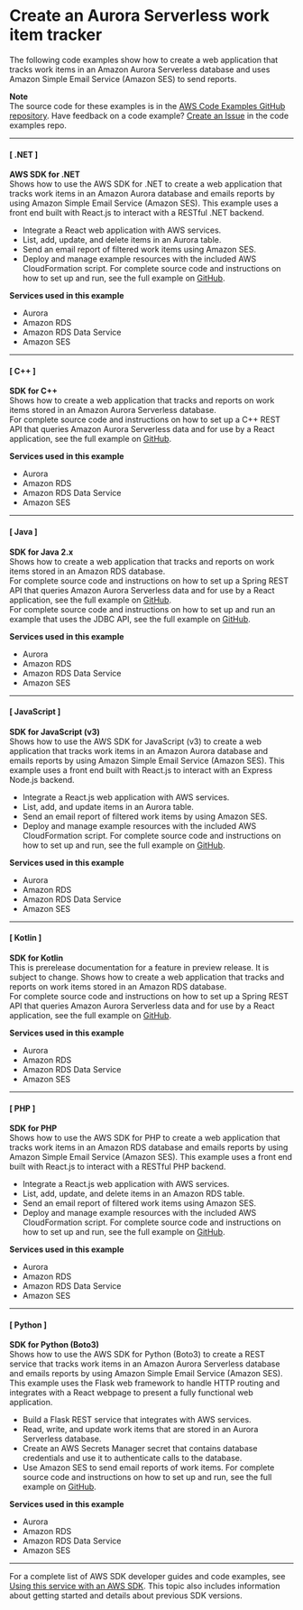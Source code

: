 # Create an Aurora Serverless work item tracker<a name="example_cross_RDSDataTracker_section"></a>

The following code examples show how to create a web application that tracks work items in an Amazon Aurora Serverless database and uses Amazon Simple Email Service \(Amazon SES\) to send reports\.

**Note**  
The source code for these examples is in the [AWS Code Examples GitHub repository](https://github.com/awsdocs/aws-doc-sdk-examples)\. Have feedback on a code example? [Create an Issue](https://github.com/awsdocs/aws-doc-sdk-examples/issues/new/choose) in the code examples repo\. 

------
#### [ \.NET ]

**AWS SDK for \.NET**  
 Shows how to use the AWS SDK for \.NET to create a web application that tracks work items in an Amazon Aurora database and emails reports by using Amazon Simple Email Service \(Amazon SES\)\. This example uses a front end built with React\.js to interact with a RESTful \.NET backend\.   
+ Integrate a React web application with AWS services\.
+ List, add, update, and delete items in an Aurora table\.
+ Send an email report of filtered work items using Amazon SES\.
+ Deploy and manage example resources with the included AWS CloudFormation script\.
 For complete source code and instructions on how to set up and run, see the full example on [GitHub](https://github.com/awsdocs/aws-doc-sdk-examples/tree/main/dotnetv3/cross-service/AuroraItemTracker)\.   

**Services used in this example**
+ Aurora
+ Amazon RDS
+ Amazon RDS Data Service
+ Amazon SES

------
#### [ C\+\+ ]

**SDK for C\+\+**  
 Shows how to create a web application that tracks and reports on work items stored in an Amazon Aurora Serverless database\.   
 For complete source code and instructions on how to set up a C\+\+ REST API that queries Amazon Aurora Serverless data and for use by a React application, see the full example on [GitHub](https://github.com/awsdocs/aws-doc-sdk-examples/tree/main/cpp/example_code/cross-service/serverless-aurora)\.   

**Services used in this example**
+ Aurora
+ Amazon RDS
+ Amazon RDS Data Service
+ Amazon SES

------
#### [ Java ]

**SDK for Java 2\.x**  
 Shows how to create a web application that tracks and reports on work items stored in an Amazon RDS database\.   
 For complete source code and instructions on how to set up a Spring REST API that queries Amazon Aurora Serverless data and for use by a React application, see the full example on [GitHub](https://github.com/awsdocs/aws-doc-sdk-examples/tree/main/javav2/usecases/Creating_Spring_RDS_%20Rest)\.   
 For complete source code and instructions on how to set up and run an example that uses the JDBC API, see the full example on [GitHub](https://github.com/awsdocs/aws-doc-sdk-examples/tree/main/javav2/usecases/Creating_rds_item_tracker)\.   

**Services used in this example**
+ Aurora
+ Amazon RDS
+ Amazon RDS Data Service
+ Amazon SES

------
#### [ JavaScript ]

**SDK for JavaScript \(v3\)**  
 Shows how to use the AWS SDK for JavaScript \(v3\) to create a web application that tracks work items in an Amazon Aurora database and emails reports by using Amazon Simple Email Service \(Amazon SES\)\. This example uses a front end built with React\.js to interact with an Express Node\.js backend\.   
+ Integrate a React\.js web application with AWS services\.
+ List, add, and update items in an Aurora table\.
+ Send an email report of filtered work items by using Amazon SES\.
+ Deploy and manage example resources with the included AWS CloudFormation script\.
 For complete source code and instructions on how to set up and run, see the full example on [GitHub](https://github.com/awsdocs/aws-doc-sdk-examples/tree/main/javascriptv3/example_code/cross-services/aurora-serverless-app)\.   

**Services used in this example**
+ Aurora
+ Amazon RDS
+ Amazon RDS Data Service
+ Amazon SES

------
#### [ Kotlin ]

**SDK for Kotlin**  
This is prerelease documentation for a feature in preview release\. It is subject to change\.
 Shows how to create a web application that tracks and reports on work items stored in an Amazon RDS database\.   
 For complete source code and instructions on how to set up a Spring REST API that queries Amazon Aurora Serverless data and for use by a React application, see the full example on [GitHub](https://github.com/awsdocs/aws-doc-sdk-examples/tree/main/kotlin/usecases/serverless_rds)\.   

**Services used in this example**
+ Aurora
+ Amazon RDS
+ Amazon RDS Data Service
+ Amazon SES

------
#### [ PHP ]

**SDK for PHP**  
 Shows how to use the AWS SDK for PHP to create a web application that tracks work items in an Amazon RDS database and emails reports by using Amazon Simple Email Service \(Amazon SES\)\. This example uses a front end built with React\.js to interact with a RESTful PHP backend\.   
+ Integrate a React\.js web application with AWS services\.
+ List, add, update, and delete items in an Amazon RDS table\.
+ Send an email report of filtered work items using Amazon SES\.
+ Deploy and manage example resources with the included AWS CloudFormation script\.
 For complete source code and instructions on how to set up and run, see the full example on [GitHub](https://github.com/awsdocs/aws-doc-sdk-examples/tree/main/php/cross_service/aurora_item_tracker)\.   

**Services used in this example**
+ Aurora
+ Amazon RDS
+ Amazon RDS Data Service
+ Amazon SES

------
#### [ Python ]

**SDK for Python \(Boto3\)**  
 Shows how to use the AWS SDK for Python \(Boto3\) to create a REST service that tracks work items in an Amazon Aurora Serverless database and emails reports by using Amazon Simple Email Service \(Amazon SES\)\. This example uses the Flask web framework to handle HTTP routing and integrates with a React webpage to present a fully functional web application\.   
+ Build a Flask REST service that integrates with AWS services\.
+ Read, write, and update work items that are stored in an Aurora Serverless database\.
+ Create an AWS Secrets Manager secret that contains database credentials and use it to authenticate calls to the database\.
+ Use Amazon SES to send email reports of work items\.
 For complete source code and instructions on how to set up and run, see the full example on [GitHub](https://github.com/awsdocs/aws-doc-sdk-examples/tree/main/python/cross_service/aurora_item_tracker)\.   

**Services used in this example**
+ Aurora
+ Amazon RDS
+ Amazon RDS Data Service
+ Amazon SES

------

For a complete list of AWS SDK developer guides and code examples, see [Using this service with an AWS SDK](CHAP_Tutorials.md#sdk-general-information-section)\. This topic also includes information about getting started and details about previous SDK versions\.